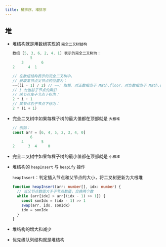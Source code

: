 ```yaml
---
title: 桶排序、堆排序
---
```


## 堆

- 堆结构就是用数组实现的 `完全二叉树结构`

  ```js
  数组 [5, 3, 6, 2, 4, 1] 表示的完全二叉树为：
          5
      3        6
  2      4  1

  // 在数组结构表示的完全二叉树中，
  // 获取某节点父节点的位置为：
  ~~((i - 1) / 2) // ~~: 取整，对正数相当于 Math.floor，对负数相当于 Math.ceil
  // i 为当前子节点的索引
  // 某节点左子节点下标为：
  2 * i + 1
  // 某节点右子节点下标为：
  2 * (i + 1)
  ```

- 完全二叉树中如果每棵子树的最大值都在顶部就是 `大根堆`

  ```js
  // 例如：
  const arr = [6, 4, 5, 2, 3, 4, 0]
          6
      4        5
  2      3  4     0
  ```

- 完全二叉树中如果每棵子树的最小值都在顶部就是 `小根堆`
- 堆结构的 `heapInsert` 与 `heapify` 操作

  `heapInsert`：判定插入节点和父节点的大小，将二叉树更新为大根堆

  ```ts
  function heapInsert(arr: number[], idx: number) {
    // 当父节点数值大于子节点数值，交换两个数
    while (arr[idx] > arr[(idx - 1) >> 1]) {
      const sonIdx = (idx - 1) >> 1
      swap(arr, idx, sonIdx)
      idx = sonIdx
    }
  }
  ```

- 堆结构的增大和减少
- 优先级队列结构就是堆结构
